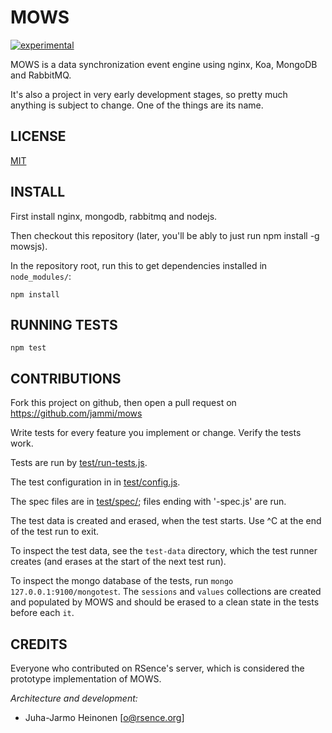 MOWS
====

[![experimental](http://badges.github.io/stability-badges/dist/experimental.svg)](http://github.com/badges/stability-badges)

MOWS is a data synchronization event engine using nginx, Koa, MongoDB and RabbitMQ.

It's also a project in very early development stages, so pretty much anything is subject to change. One of the things are its name.


LICENSE
-------
[MIT](LICENSE.txt)


INSTALL
-------

First install nginx, mongodb, rabbitmq and nodejs.

Then checkout this repository (later, you'll be ably to just run npm install -g mowsjs).

In the repository root, run this to get dependencies installed in `node_modules/`:

`npm install`


RUNNING TESTS
-------------

`npm test`


CONTRIBUTIONS
-------------

Fork this project on github, then open a pull request on https://github.com/jammi/mows

Write tests for every feature you implement or change. Verify the tests work.

Tests are run by [test/run-tests.js](./test/run-tests.js).

The test configuration in in [test/config.js](./test/run-tests.js).

The spec files are in [test/spec/](./test/spec/); files ending with '-spec.js' are run.

The test data is created and erased, when the test starts. Use ^C at the end of the test run to exit.

To inspect the test data, see the `test-data` directory, which the test runner creates (and erases at the start of the next test run).

To inspect the mongo database of the tests, run `mongo 127.0.0.1:9100/mongotest`. The `sessions` and `values` collections are created and populated by MOWS and should be erased to a clean state in the tests before each `it`.


CREDITS
-------

Everyone who contributed on RSence's server, which is considered the prototype implementation of MOWS.


*Architecture and development:*

- Juha-Jarmo Heinonen [o@rsence.org]
